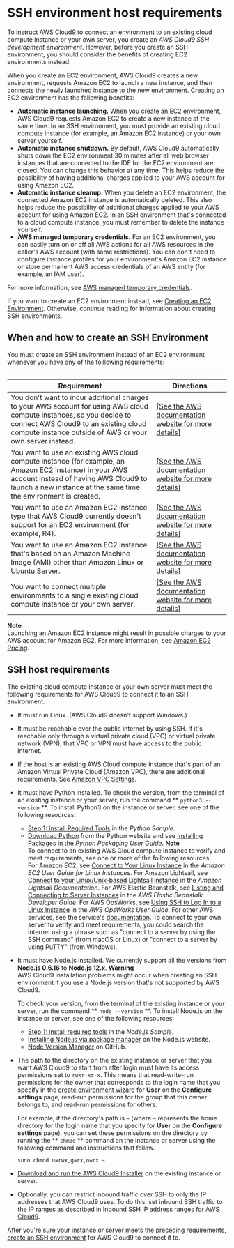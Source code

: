 # SSH environment host requirements<a name="ssh-settings"></a>

To instruct AWS Cloud9 to connect an environment to an existing cloud compute instance or your own server, you create an *AWS Cloud9 SSH development environment*\. However, before you create an SSH environment, you should consider the benefits of creating EC2 environments instead\. 

When you create an EC2 environment, AWS Cloud9 creates a new environment, requests Amazon EC2 to launch a new instance, and then connects the newly launched instance to the new environment\. Creating an EC2 environment has the following benefits:
+  **Automatic instance launching\.** When you create an EC2 environment, AWS Cloud9 requests Amazon EC2 to create a new instance at the same time\. In an SSH environment, you must provide an existing cloud compute instance \(for example, an Amazon EC2 instance\) or your own server yourself\.
+  **Automatic instance shutdown\.** By default, AWS Cloud9 automatically shuts down the EC2 environment 30 minutes after all web browser instances that are connected to the IDE for the EC2 environment are closed\. You can change this behavior at any time\. This helps reduce the possibility of having additional charges applied to your AWS account for using Amazon EC2\.
+  **Automatic instance cleanup\.** When you delete an EC2 environment, the connected Amazon EC2 instance is automatically deleted\. This also helps reduce the possibility of additional charges applied to your AWS account for using Amazon EC2\. In an SSH environment that's connected to a cloud compute instance, you must remember to delete the instance yourself\.
+  **AWS managed temporary credentials\.** For an EC2 environment, you can easily turn on or off all AWS actions for all AWS resources in the caller's AWS account \(with some restrictions\)\. You can don't need to configure instance profiles for your environment's Amazon EC2 instance or store permanent AWS access credentials of an AWS entity \(for example, an IAM user\)\.

  For more information, see [AWS managed temporary credentials](how-cloud9-with-iam.md#auth-and-access-control-temporary-managed-credentials)\.

If you want to create an EC2 environment instead, see [Creating an EC2 Environment](create-environment-main.md)\. Otherwise, continue reading for information about creating SSH environments\.

## When and how to create an SSH Environment<a name="when-and-how-to-create-an-envsshtitle"></a>

You must create an SSH environment instead of an EC2 environment whenever you have any of the folllowing requirements:


****  

|  **Requirement**  |  **Directions**  | 
| --- | --- | 
|  You don't want to incur additional charges to your AWS account for using AWS cloud compute instances, so you decide to connect AWS Cloud9 to an existing cloud compute instance outside of AWS or your own server instead\.  |  [\[See the AWS documentation website for more details\]](http://docs.aws.amazon.com/cloud9/latest/user-guide/ssh-settings.html)  | 
|  You want to use an existing AWS cloud compute instance \(for example, an Amazon EC2 instance\) in your AWS account instead of having AWS Cloud9 to launch a new instance at the same time the environment is created\.  |  [\[See the AWS documentation website for more details\]](http://docs.aws.amazon.com/cloud9/latest/user-guide/ssh-settings.html)  | 
|  You want to use an Amazon EC2 instance type that AWS Cloud9 currently doesn't support for an EC2 environment \(for example, R4\)\.  |  [\[See the AWS documentation website for more details\]](http://docs.aws.amazon.com/cloud9/latest/user-guide/ssh-settings.html)  | 
|  You want to use an Amazon EC2 instance that's based on an Amazon Machine Image \(AMI\) other than Amazon Linux or Ubuntu Server\.  |  [\[See the AWS documentation website for more details\]](http://docs.aws.amazon.com/cloud9/latest/user-guide/ssh-settings.html)  | 
|  You want to connect multiple environments to a single existing cloud compute instance or your own server\.  |  [\[See the AWS documentation website for more details\]](http://docs.aws.amazon.com/cloud9/latest/user-guide/ssh-settings.html)  | 

**Note**  
Launching an Amazon EC2 instance might result in possible charges to your AWS account for Amazon EC2\. For more information, see [Amazon EC2 Pricing](https://aws.amazon.com/ec2/pricing/)\.

## SSH host requirements<a name="ssh-settings-requirements"></a>

The existing cloud compute instance or your own server must meet the following requirements for AWS Cloud9 to connect it to an SSH environment\.
+ It must run Linux\. \(AWS Cloud9 doesn't support Windows\.\)
+ It must be reachable over the public internet by using SSH\. If it's reachable only through a virtual private cloud \(VPC\) or virtual private network \(VPN\), that VPC or VPN must have access to the public internet\.
+ If the host is an existing AWS Cloud compute instance that's part of an Amazon Virtual Private Cloud \(Amazon VPC\), there are additional requirements\. See [Amazon VPC Settings](vpc-settings.md)\.
+ It must have Python installed\. To check the version, from the terminal of an existing instance or your server, run the command ** `python3 --version` **\. To install Python3 on the instance or server, see one of the following resources:
  +  [Step 1: Install Required Tools](sample-python.md#sample-python-install) in the *Python Sample*\.
  +  [Download Python](https://www.python.org/downloads/) from the Python website and see [Installing Packages](https://packaging.python.org/installing/) in the *Python Packaging User Guide*\.
**Note**  
To connect to an existing AWS Cloud compute instance to verify and meet requirements, see one or more of the following resources:  
For Amazon EC2, see [Connect to Your Linux Instance](https://docs.aws.amazon.com/AWSEC2/latest/UserGuide/AccessingInstances.html) in the *Amazon EC2 User Guide for Linux Instances*\.
For Amazon Lightsail, see [Connect to your Linux/Unix\-based Lightsail instance](https://lightsail.aws.amazon.com/ls/docs/how-to/article/lightsail-how-to-connect-to-your-instance-virtual-private-server) in the *Amazon Lightsail Documentation*\.
For AWS Elastic Beanstalk, see [Listing and Connecting to Server Instances](https://docs.aws.amazon.com/elasticbeanstalk/latest/dg/using-features.ec2connect.html) in the *AWS Elastic Beanstalk Developer Guide*\.
For AWS OpsWorks, see [Using SSH to Log In to a Linux Instance](https://docs.aws.amazon.com/opsworks/latest/userguide/workinginstances-ssh.html) in the *AWS OpsWorks User Guide*\.
For other AWS services, see the service's [documentation](https://aws.amazon.com/documentation/)\.
To connect to your own server to verify and meet requirements, you could search the internet using a phrase such as "connect to a server by using the SSH command" \(from macOS or Linux\) or "connect to a server by using PuTTY" \(from Windows\)\.
+ It must have Node\.js installed\. We currently support all the versions from **Node\.js 0\.6\.16** to **Node\.js 12\.x**\.
**Warning**  
AWS Cloud9 installation problems might occur when creating an SSH environment if you use a Node\.js version that's not supported by AWS Cloud9\.

  To check your version, from the terminal of the existing instance or your server, run the command ** `node --version` **\. To install Node\.js on the instance or server, see one of the following resources:
  +  [Step 1: Install required tools](sample-nodejs.md#sample-nodejs-install) in the *Node\.js Sample*\.
  +  [Installing Node\.js via package manager](https://nodejs.org/en/download/package-manager/) on the Node\.js website\.
  +  [Node Version Manager](http://nvm.sh) on GitHub\.
+ The path to the directory on the existing instance or server that you want AWS Cloud9 to start from after login must have its access permissions set to `rwxr-xr-x`\. This means that read\-write\-run permissions for the owner that corresponds to the login name that you specify in the [create environment wizard](create-environment-ssh.md) for **User** on the **Configure settings** page, read\-run permissions for the group that this owner belongs to, and read\-run permissions for others\.

  For example, if the directory's path is `~` \(where `~` represents the home directory for the login name that you specify for **User** on the **Configure settings** page\), you can set these permissions on the directory by running the ** `chmod` ** command on the instance or server using the following command and instructions that follow\.

  ```
  sudo chmod u=rwx,g=rx,o=rx ~
  ```
+  [Download and run the AWS Cloud9 Installer](installer.md#installer-download-run) on the existing instance or server\.
+ Optionally, you can restrict inbound traffic over SSH to only the IP addresses that AWS Cloud9 uses\. To do this, set inbound SSH traffic to the IP ranges as described in [Inbound SSH IP address ranges for AWS Cloud9](ip-ranges.md)\.

After you're sure your instance or server meets the preceding requirements, [create an SSH environment](create-environment-ssh.md) for AWS Cloud9 to connect it to\.